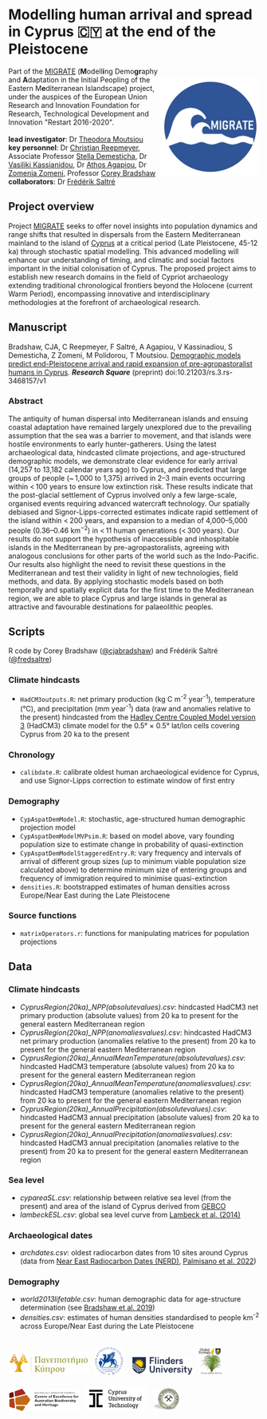 # Modelling human arrival and spread in Cyprus 🇨🇾 at the end of the Pleistocene
<a href="https://www.ucy.ac.cy/migrate/"><img align="right" src="www/MIGRATElogo.jpg" width="200" style="margin-top: 20px"></a>

Part of the <a href="https://www.ucy.ac.cy/migrate/">MIGRATE</a> (<strong>M</strong>odell<strong>i</strong>ng Demo<strong>gr</strong>aphy and <strong>A</strong>daptation in the Initial Peopling of the Eastern M<strong>e</strong>diterranean Islandscape) project, under the auspices of the European Union Research and Innovation Foundation for Research, Technological Development and Innovation "Restart 2016-2020".
<br>
<br>
<strong>lead investigator</strong>: Dr <a href="https://ucy.academia.edu/TheodoraMoutsiou">Theodora Moutsiou</a><br>
<strong>key personnel</strong>: Dr <a href="https://scholar.google.com.au/citations?user=BU25ogMAAAAJ&hl=en">Christian Reepmeyer</a>, Associate Professor <a href="https://www.ucy.ac.cy/directory/en/profile/demest">Stella Demesticha</a>, Dr <a href="https://www.ucy.ac.cy/directory/en/profile/arkasian">Vasiliki Kassianidou</a>, Dr <a href="https://www.cut.ac.cy/faculties/fet/ceg/staff/athos.agapiou/?languageId=1">Athos Agapiou</a>, Dr <a href="https://www.researchgate.net/profile/Zomenia-Zomeni">Zomenia Zomeni</a>, Professor <a href="https://globalecologyflinders.com/people/#DIRECTOR">Corey Bradshaw</a><br>
<strong>collaborators</strong>: Dr <a href="https://globalecologyflinders.com/people/#COORDINATOR">Frédérik Saltré</a>
<br>
## Project overview
Project <a href="https://www.ucy.ac.cy/migrate/">MIGRATE</a> seeks to offer novel insights into population dynamics and range shifts that resulted in dispersals from the Eastern Mediterranean mainland to the island of <a href="https://www.google.com/maps/place/Cyprus/@35.1670135,32.765821,9z/">Cyprus</a> at a critical period (Late Pleistocene, 45-12 ka) through stochastic spatial modelling. This advanced modelling will  enhance our understanding of timing, and climatic and social factors important in the initial colonisation of Cyprus. The proposed project aims to establish new research domains in the field of Cypriot archaeology extending traditional chronological frontiers beyond the Holocene (current Warm Period), encompassing innovative and interdisciplinary methodologies at the forefront of archaeological research.

## Manuscript
Bradshaw, CJA, C Reepmeyer, F Saltré, A Agapiou, V Kassinadiou, S Demesticha, Z Zomeni, M Polidorou, T Moutsiou. <a href="http://doi.org/10.21203/rs.3.rs-3468157/v1">Demographic models predict end-Pleistocene arrival and rapid expansion of pre-agropastoralist humans in Cyprus</a>. <strong><em>Research Square</em></strong> (preprint) doi:10.21203/rs.3.rs-3468157/v1

### Abstract
The antiquity of human dispersal into Mediterranean islands and ensuing coastal adaptation have remained largely unexplored due to the prevailing assumption that the sea was a barrier to movement, and that islands were hostile environments to early hunter-gatherers. Using the latest archaeological data, hindcasted climate projections, and age-structured demographic models, we demonstrate clear evidence for early arrival (14,257 to 13,182 calendar years ago) to Cyprus, and predicted that large groups of people (~ 1,000 to 1,375) arrived in 2–3 main events occurring within < 100 years to ensure low extinction risk. These results indicate that the post-glacial settlement of Cyprus involved only a few large-scale, organised events requiring advanced watercraft technology. Our spatially debiased and Signor-Lipps-corrected estimates indicate rapid settlement of the island within < 200 years, and expansion to a median of 4,000–5,000 people (0.36–0.46 km<sup>−2</sup>) in < 11 human generations (< 300 years). Our results do not support the hypothesis of inaccessible and inhospitable islands in the Mediterranean by pre-agropastoralists, agreeing with analogous conclusions for other parts of the world such as the Indo-Pacific. Our results also highlight the need to revisit these questions in the Mediterranean and test their validity in light of new technologies, field methods, and data. By applying stochastic models based on both temporally and spatially explicit data for the first time to the Mediterranean region, we are able to place Cyprus and large islands in general as attractive and favourable destinations for palaeolithic peoples.

## Scripts
R code by Corey Bradshaw (<a href="http://github.com/cjabradshaw">@cjabradshaw</a>) and Frédérik Saltré (<a href="http://github.com/fredsaltre">@fredsaltre</a>)

### Climate hindcasts
- <code>HadCM3outputs.R</code>: net primary production (kg C m<sup>-2</sup> year<sup>-1</sup>), temperature (°C), and precipitation (mm year<sup>-1</sup>) data (raw and anomalies relative to the present) hindcasted from the <a href="https://www.metoffice.gov.uk/research/approach/modelling-systems/unified-model/climate-models/hadcm3">Hadley Centre Coupled Model version 3</a> (HadCM3) climate model for the 0.5° × 0.5° lat/lon cells covering Cyprus from 20 ka to the present

### Chronology
- <code>calibdate.R</code>: calibrate oldest human archaeological evidence for Cyprus, and use Signor-Lipps correction to estimate window of first entry

### Demography
- <code>CypAspatDemModel.R</code>: stochastic, age-structured human demographic projection model
- <code>CypAspatDemModelMVPsim.R</code>: based on model above, vary founding population size to estimate change in probability of quasi-extinction
- <code>CypAspatDemModelStaggeredEntry.R</code>: vary frequency and intervals of arrival of different group sizes (up to minimum viable population size calculated above) to determine minimum size of entering groups and frequency of immigration required to minimise quasi-extinction
- <code>densities.R</code>: bootstrapped estimates of human densities across Europe/Near East during the Late Pleistocene

### Source functions
- <code>matrixOperators.r</code>: functions for manipulating matrices for population projections

## Data
### Climate hindcasts
- <em>CyprusRegion(20ka)_NPP(absolutevalues).csv</em>: hindcasted HadCM3 net primary production (absolute values) from 20 ka to present for the general eastern Mediterranean region
- <em>CyprusRegion(20ka)_NPP(anomaliesvalues).csv</em>: hindcasted HadCM3 net primary production (anomalies relative to the present) from 20 ka to present for the general eastern Mediterranean region
- <em>CyprusRegion(20ka)_AnnualMeanTemperature(absolutevalues).csv</em>: hindcasted HadCM3 temperature (absolute values) from 20 ka to present for the general eastern Mediterranean region
- <em>CyprusRegion(20ka)_AnnualMeanTemperature(anomaliesvalues).csv</em>: hindcasted HadCM3 temperature (anomalies relative to the present) from 20 ka to present for the general eastern Mediterranean region
- <em>CyprusRegion(20ka)_AnnualPrecipitation(absolutevalues).csv</em>: hindcasted HadCM3 annual precipitation (absolute values) from 20 ka to present for the general eastern Mediterranean region
- <em>CyprusRegion(20ka)_AnnualPrecipitation(anomaliesvalues).csv</em>: hindcasted HadCM3 annual precipitation (anomalies relative to the present) from 20 ka to present for the general eastern Mediterranean region
  
### Sea level
- <em>cypareaSL.csv</em>: relationship between relative sea level (from the present) and area of the island of Cyprus derived from <a href="http://www.gebco.net">GEBCO</a>
- <em>lambeckESL.csv</em>: global sea level curve from <a href="https://doi.org/10.1073/pnas.1411762111">Lambeck et al. (2014)</a>

### Archaeological dates
- <em>archdates.csv</em>: oldest radiocarbon dates from 10 sites around Cyprus (data from <a href="https://doi.org/10.5281/zenodo.5767862">Near East Radiocarbon Dates (NERD)</a>, <a href="https://doi.org/10.5334/joad.90">Palmisano et al. 2022</a>)

### Demography
- <em>world2013lifetable.csv</em>: human demographic data for age-structure determination (see <a href="http://doi.org/10.1038/s41559-019-0902-6">Bradshaw et al. 2019</a>)
- <em>densities.csv</em>: estimates of human densities standardised to people km<sup>-2</sup> across Europe/Near East during the Late Pleistocene

<p><a href="https://www.ucy.ac.cy"><img align="bottom-left" src="www/UCypruslogo.png" alt="UCyprus logo" height="45" style="margin-top: 20px"></a> &nbsp; <a href="http://www.dainst.org"><img align="bottom-left" src="www/DAIlogo.png" alt="DAI logo" height="55" style="margin-top: 20px"></a> &nbsp; &nbsp; <a href="https://www.flinders.edu.au"><img align="bottom-left" src="www/Flinders_University_Logo_Horizontal_RGB_Master.png" alt="Flinders University logo" height="35" style="margin-top: 20px"></a> &nbsp; <a href="https://globalecologyflinders.com"><img align="bottom-left" src="www/GEL Logo Kaurna New Transp.png" alt="GEL logo" height="55" style="margin-top: 20px"></a> &nbsp; &nbsp; <a href="https://EpicAustralia.org.au"><img align="bottom-left" src="www/CabahFCL.jpg" alt="CABAH logo" height="45" style="margin-top: 20px"></a> &nbsp; <a href="https://www.cut.ac.cy"><img align="bottom-left" src="www/CUTlogoblack.png" alt="CUT logo" height="50" style="margin-top: 20px"></a> &nbsp; <a href="https://www.moa.gov.cy/moa/gsd/gsd.nsf/dmlIndex_en/dmlIndex_en"><img align="bottom-left" src="www/CGSlogo.png" alt="CGS logo" height="45" style="margin-top: 20px"></a></p>
